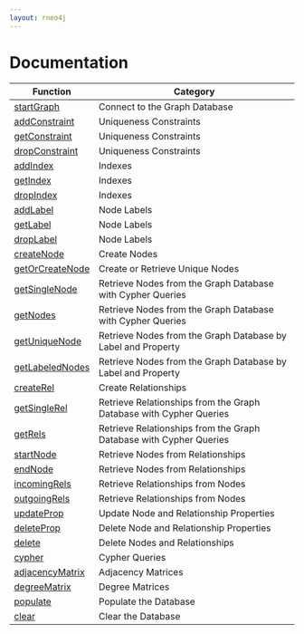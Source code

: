 ```yaml
---
layout: rneo4j
---
```


# Documentation

| Function                                     | Category                                                           |
| -------------------------------------------- | ------------------------------------------------------------------ |
| [startGraph](start-graph.html)               | Connect to the Graph Database                                      |
| [addConstraint](add-constraint.html)         | Uniqueness Constraints                                             |
| [getConstraint](get-constraint.html)         | Uniqueness Constraints                                             |
| [dropConstraint](drop-constraint.html)       | Uniqueness Constraints                                             |
| [addIndex](add-index.html)                   | Indexes                                                            |
| [getIndex](get-index.html)                   | Indexes                                                            |
| [dropIndex](drop-index.html)                 | Indexes                                                            |
| [addLabel](add-label.html)                   | Node Labels                                                        |
| [getLabel](get-label.html)                   | Node Labels                                                        |
| [dropLabel](drop-label.html)                 | Node Labels                                                        |
| [createNode](create-node.html)               | Create Nodes                                                       |
| [getOrCreateNode](get-or-create-node.html)   | Create or Retrieve Unique Nodes                                    |
| [getSingleNode](get-single-node.html)        | Retrieve Nodes from the Graph Database with Cypher Queries         |
| [getNodes](get-nodes.html)                   | Retrieve Nodes from the Graph Database with Cypher Queries         |
| [getUniqueNode](get-unique-node.html)        | Retrieve Nodes from the Graph Database by Label and Property       |
| [getLabeledNodes](get-labeled-nodes.html)    | Retrieve Nodes from the Graph Database by Label and Property       |
| [createRel](create-rel.html)                 | Create Relationships                                               |
| [getSingleRel](get-rel-by-cypher.html)       | Retrieve Relationships from the Graph Database with Cypher Queries |
| [getRels](get-rel-by-cypher.html)            | Retrieve Relationships from the Graph Database with Cypher Queries |
| [startNode](start-node.html)                 | Retrieve Nodes from Relationships                                  |
| [endNode](end-node.html)                     | Retrieve Nodes from Relationships                                  |
| [incomingRels](incoming-rels.html)           | Retrieve Relationships from Nodes                                  |
| [outgoingRels](outgoing-rels.html)           | Retrieve Relationships from Nodes                                  |
| [updateProp](update-prop.html)               | Update Node and Relationship Properties                            |
| [deleteProp](delete-prop.html)               | Delete Node and Relationship Properties                            |
| [delete](delete.html)                        | Delete Nodes and Relationships                                     |
| [cypher](cypher.html)                        | Cypher Queries                                                     |
| [adjacencyMatrix](adjacency-matrix.html)     | Adjacency Matrices                                                 |
| [degreeMatrix](degree-matrix.html)           | Degree Matrices                                                    |
| [populate](populate.html)                    | Populate the Database                                              |
| [clear](clear.html)                          | Clear the Database                                                 |
